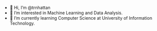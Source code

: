 - 👋 Hi, I’m @trnhattan
- 👀 I’m interested in Machine Learning and Data Analysis.
- 🌱 I’m currently learning Computer Science at University of Information Technology.


<!---
- 💞️ I’m looking to collaborate on ...
- 📫 How to reach me ...
trnhattan/trnhattan is a ✨ special ✨ repository because its `README.md` (this file) appears on your GitHub profile.
You can click the Preview link to take a look at your changes.
--->
